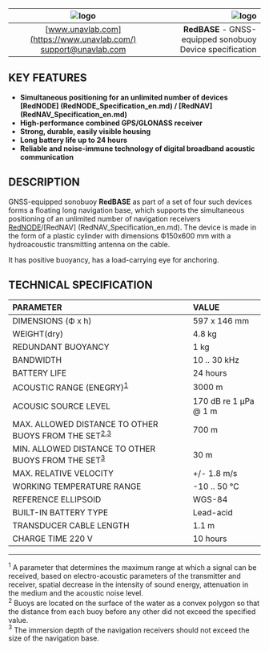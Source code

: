 | ![logo](https://ucnl.github.io/documentation/sm_logo.png) | ![logo](https://ucnl.github.io/documentation/def_redbase_yellow.png) |
| :---: | ---: |
| [www.unavlab.com](https://www.unavlab.com/) <br/> [support@unavlab.com](mailto:support@unavlab.com) | **RedBASE** - GNSS-equipped sonobuoy <br/> Device specification |

## KEY FEATURES

* **Simultaneous positioning for an unlimited number of devices [RedNODE] (RedNODE_Specification_en.md) / [RedNAV] (RedNAV_Specification_en.md)**
* **High-performance combined GPS/GLONASS receiver**
* **Strong, durable, easily visible housing**
* **Long battery life up to 24 hours**
* **Reliable and noise-immune technology of digital broadband acoustic communication**

## DESCRIPTION

GNSS-equipped sonobuoy **RedBASE** as part of a set of four such devices forms a floating long navigation base,
which supports the simultaneous positioning of an unlimited number of navigation receivers [RedNODE](RedNODE_Specification_ru.md)/[RedNAV] (RedNAV_Specification_en.md).
The device is made in the form of a plastic cylinder with dimensions Ф150х600 mm with a hydroacoustic transmitting antenna on the cable.

It has positive buoyancy, has a load-carrying eye for anchoring.

<div style="page-break-after: always;"></div>

## TECHNICAL SPECIFICATION

| PARAMETER | VALUE |
| :--- | :--- |
| DIMENSIONS (Ф х h) | 597 x 146 mm |
| WEIGHT(dry) | 4.8 kg |
| REDUNDANT BUOYANCY | 1 kg |
| BANDWIDTH | 10 .. 30 kHz |
| BATTERY LIFE | 24 hours |
| ACOUSTIC RANGE (ENEGRY)<sup>[1](#footnote1)</sup> | 3000 m |
| ACOUSIC SOURCE LEVEL | 170 dB re 1 μPa @ 1 m |
| MAX. ALLOWED DISTANCE TO OTHER BUOYS FROM THE SET<sup>[2](#footnote2),[3](#footnote3)</sup> | 700 m |
| MIN. ALLOWED DISTANCE TO OTHER BUOYS FROM THE SET<sup>[3](#footnote3)</sup> | 30 m |
| MAX. RELATIVE VELOCITY | +/- 1.8 m/s  |
| WORKING TEMPERATURE RANGE | -10 .. 50 °С |
| REFERENCE ELLIPSOID | WGS-84 |
| BUILT-IN BATTERY TYPE | Lead-acid |
| TRANSDUCER CABLE LENGTH | 1.1 m |
| CHARGE TIME 220 V | 10 hours |

________________
<a name="footnote1"><sup>1</sup></a> A parameter that determines the maximum range at which a signal can be received, based on
electro-acoustic parameters of the transmitter and receiver, spatial decrease in the intensity of sound energy, attenuation in the medium
and the acoustic noise level.  
<a name="footnote2"><sup>2</sup></a> Buoys are located on the surface of the water as a convex polygon so that the distance from each buoy
before any other did not exceed the specified value.  
<a name="footnote3"><sup>3</sup></a> The immersion depth of the navigation receivers should not exceed the size of the navigation base.


